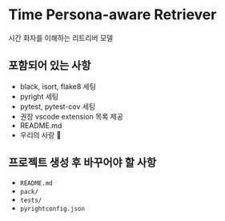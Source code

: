 # Time Persona-aware Retriever

시간 화자를 이해하는 리트리버 모델

## 포함되어 있는 사항

- black, isort, flake8 세팅
- pyright 세팅
- pytest, pytest-cov 세팅
- 권장 vscode extension 목록 제공
- README.md
- 우리의 사랑 💛

## 프로젝트 생성 후 바꾸어야 할 사항

- `README.md`
- `pack/`
- `tests/`
- `pyrightconfig.json`
